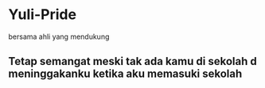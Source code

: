 # Yuli-Pride
bersama ahli yang mendukung



## Tetap semangat meski tak ada kamu di sekolah d meninggakanku ketika aku memasuki sekolah
